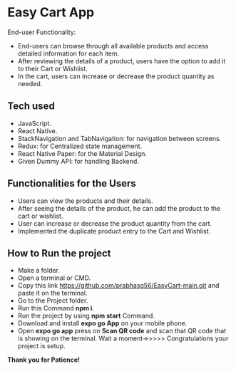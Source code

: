 
# Easy Cart App

End-user Functionality:

* End-users can browse through all available products and access detailed information for each item.
* After reviewing the details of a product, users have the option to add it to their Cart or Wishlist.
* In the cart, users can increase or decrease the product quantity as needed.

## Tech used
* JavaScript.
* React Native.
* StackNavigation and TabNavigation: for navigation between screens.
* Redux: for Centralized state management.
* React Native Paper: for the Material Design.
* Given Dummy API: for handling Backend.

## Functionalities for the Users
* Users can view the products and their details.
* After seeing the details of the product, he can add the product to the cart or wishlist.
* User can increase or decrease the product quantity from the cart.
* Implemented the duplicate product entry to the Cart and Wishlist.



## How to Run the project
* Make a folder.
* Open a terminal or CMD.
* Copy this link https://github.com/prabhasg56/EasyCart-main.git and paste it on the terminal.
* Go to the Project folder.
* Run this Command  **npm i**.
* Run the project by using **npm start** Command.
* Download and install **expo go App** on your mobile phone.
* Open **expo go app** press on **Scan QR code** and scan that QR code that is showing on the terminal. Wait a moment->>>>> Congratulations your project is setup.

**Thank you for Patience!**


